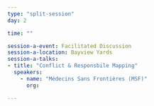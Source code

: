 ```yaml
---
type: "split-session"
day: 2

time: ""

session-a-event: Facilitated Discussion
session-a-location: Bayview Yards
session-a-talks:
- title: "Conflict & Responsbile Mapping"
  speakers:
    - name: "Médecins Sans Frontières (MSF)"
      org: 

---
```


